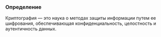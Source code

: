 ### Определение
Криптография — это наука о методах защиты информации путем ее шифрования, обеспечивающая конфиденциальность, целостность и аутентичность данных.